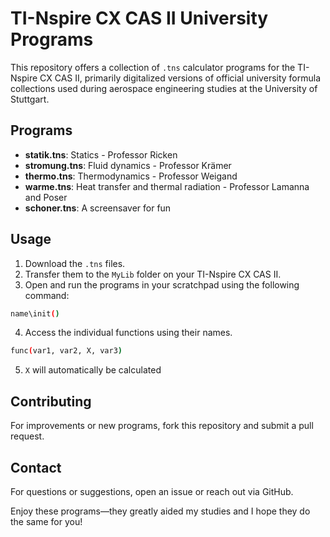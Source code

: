 # TI-Nspire CX CAS II University Programs

This repository offers a collection of `.tns` calculator programs for the TI-Nspire CX CAS II, primarily digitalized versions of official university formula collections used during aerospace engineering studies at the University of Stuttgart.

## Programs

- **statik.tns**: Statics - Professor Ricken
- **stromung.tns**: Fluid dynamics - Professor Krämer
- **thermo.tns**: Thermodynamics - Professor Weigand
- **warme.tns**: Heat transfer and thermal radiation - Professor Lamanna and Poser
- **schoner.tns**: A screensaver for fun

## Usage

1. Download the `.tns` files.
2. Transfer them to the `MyLib` folder on your TI-Nspire CX CAS II.
3. Open and run the programs in your scratchpad using the following command:
```sh
name\init()
```
4. Access the individual functions using their names.
```sh
func(var1, var2, X, var3)
```
5. `X` will automatically be calculated

## Contributing

For improvements or new programs, fork this repository and submit a pull request.

## Contact

For questions or suggestions, open an issue or reach out via GitHub.

Enjoy these programs—they greatly aided my studies and I hope they do the same for you!
